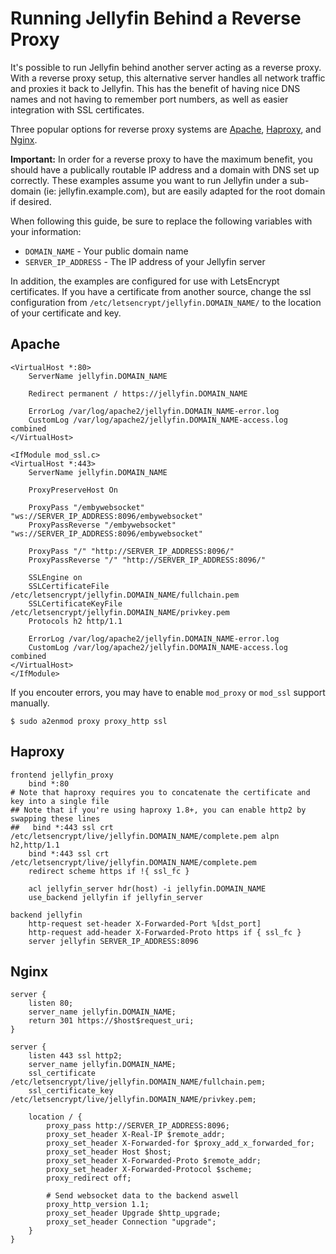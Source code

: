 # Running Jellyfin Behind a Reverse Proxy

It's possible to run Jellyfin behind another server acting as a reverse proxy.  With a reverse proxy setup, this alternative server handles all network traffic and proxies it back to Jellyfin.  This has the benefit of having nice DNS names and not having to remember port numbers, as well as easier integration with SSL certificates.

Three popular options for reverse proxy systems are [Apache](https://httpd.apache.org/), [Haproxy](https://www.haproxy.com/), and [Nginx](https://www.nginx.com/).

**Important:** In order for a reverse proxy to have the maximum benefit, you should have a publically routable IP address and a domain with DNS set up correctly.  These examples assume you want to run Jellyfin under a sub-domain (ie: jellyfin.example.com), but are easily adapted for the root domain if desired.

When following this guide, be sure to replace the following variables with your information:

  * `DOMAIN_NAME` - Your public domain name
  * `SERVER_IP_ADDRESS` - The IP address of your Jellyfin server

In addition, the examples are configured for use with LetsEncrypt certificates.  If you have a certificate from another source, change the ssl configuration from `/etc/letsencrypt/jellyfin.DOMAIN_NAME/` to the location of your certificate and key.

## Apache

```
<VirtualHost *:80>
    ServerName jellyfin.DOMAIN_NAME
    
    Redirect permanent / https://jellyfin.DOMAIN_NAME
    
    ErrorLog /var/log/apache2/jellyfin.DOMAIN_NAME-error.log
    CustomLog /var/log/apache2/jellyfin.DOMAIN_NAME-access.log combined
</VirtualHost>

<IfModule mod_ssl.c>
<VirtualHost *:443>
    ServerName jellyfin.DOMAIN_NAME

    ProxyPreserveHost On

    ProxyPass "/embywebsocket" "ws://SERVER_IP_ADDRESS:8096/embywebsocket"
    ProxyPassReverse "/embywebsocket" "ws://SERVER_IP_ADDRESS:8096/embywebsocket"

    ProxyPass "/" "http://SERVER_IP_ADDRESS:8096/"
    ProxyPassReverse "/" "http://SERVER_IP_ADDRESS:8096/"

    SSLEngine on
    SSLCertificateFile /etc/letsencrypt/jellyfin.DOMAIN_NAME/fullchain.pem
    SSLCertificateKeyFile /etc/letsencrypt/jellyfin.DOMAIN_NAME/privkey.pem
    Protocols h2 http/1.1

    ErrorLog /var/log/apache2/jellyfin.DOMAIN_NAME-error.log
    CustomLog /var/log/apache2/jellyfin.DOMAIN_NAME-access.log combined
</VirtualHost>
</IfModule>
```

If you encouter errors, you may have to enable `mod_proxy` or `mod_ssl` support manually.
```
$ sudo a2enmod proxy proxy_http ssl
```

## Haproxy

```
frontend jellyfin_proxy
    bind *:80
# Note that haproxy requires you to concatenate the certificate and key into a single file
## Note that if you're using haproxy 1.8+, you can enable http2 by swapping these lines
##   bind *:443 ssl crt /etc/letsencrypt/live/jellyfin.DOMAIN_NAME/complete.pem alpn h2,http/1.1
    bind *:443 ssl crt /etc/letsencrypt/live/jellyfin.DOMAIN_NAME/complete.pem
    redirect scheme https if !{ ssl_fc }

    acl jellyfin_server hdr(host) -i jellyfin.DOMAIN_NAME
    use_backend jellyfin if jellyfin_server

backend jellyfin
    http-request set-header X-Forwarded-Port %[dst_port]
    http-request add-header X-Forwarded-Proto https if { ssl_fc }
    server jellyfin SERVER_IP_ADDRESS:8096
```

## Nginx

```
server {
    listen 80;
    server_name jellyfin.DOMAIN_NAME;
    return 301 https://$host$request_uri;
}

server {
    listen 443 ssl http2;
    server_name jellyfin.DOMAIN_NAME;
    ssl_certificate /etc/letsencrypt/live/jellyfin.DOMAIN_NAME/fullchain.pem;
    ssl_certificate_key /etc/letsencrypt/live/jellyfin.DOMAIN_NAME/privkey.pem;

    location / {
        proxy_pass http://SERVER_IP_ADDRESS:8096;
        proxy_set_header X-Real-IP $remote_addr;
        proxy_set_header X-Forwarded-for $proxy_add_x_forwarded_for;
        proxy_set_header Host $host;
        proxy_set_header X-Forwarded-Proto $remote_addr;
        proxy_set_header X-Forwarded-Protocol $scheme;
        proxy_redirect off;
    
        # Send websocket data to the backend aswell
        proxy_http_version 1.1;
        proxy_set_header Upgrade $http_upgrade;
        proxy_set_header Connection "upgrade";
    }
}
```
